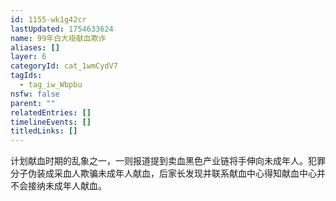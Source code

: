 ```yaml
---
id: 1155-wk1g42cr
lastUpdated: 1754633624
name: 99年白大褂献血欺诈
aliases: []
layer: 6
categoryId: cat_1wmCydV7
tagIds:
  - tag_iw_Wbpbu
nsfw: false
parent: ""
relatedEntries: []
timelineEvents: []
titledLinks: []
---
```


计划献血时期的乱象之一，一则报道提到卖血黑色产业链将手伸向未成年人。犯罪分子伪装成采血人欺骗未成年人献血，后家长发现并联系献血中心得知献血中心并不会接纳未成年人献血。